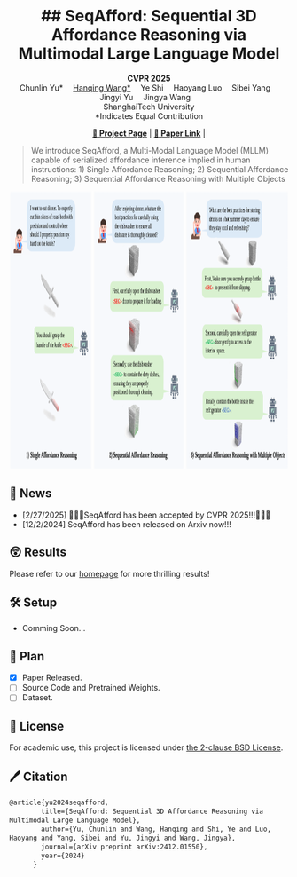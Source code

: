 <br>
<p align="center">
<h1 align="center"><strong>## SeqAfford: Sequential 3D Affordance Reasoning via Multimodal Large Language Model
</strong></h1>
  <p align="center">
  	<strong>CVPR 2025</strong>
	<br>
   Chunlin Yu*</a>&emsp;
    <a href='https://hq-King.github.io' target='_blank'>Hanqing Wang*</a>&emsp;
   Ye Shi</a>&emsp;
   Haoyang Luo</a>&emsp;
	Sibei Yang</a>&emsp;
   Jingyi Yu</a>&emsp;
   Jingya Wang</a>&emsp;
    <br>
    ShanghaiTech University    
    <br>
    *Indicates Equal Contribution
    <br>
  </p>
</p>


  

<p align="center">
  <a href="https://seq-afford.github.io"><b>📖 Project Page</b></a> |
  <a href="https://arxiv.org/pdf/2412.01550"><b>📄 Paper Link</b></a> |
</p>

</div>

> We introduce SeqAfford, a Multi-Modal Language Model (MLLM) capable of serialized affordance inference implied in human instructions: 1) Single Affordance Reasoning; 2) Sequential Affordance Reasoning; 3) Sequential Affordance Reasoning with Multiple Objects

<div align="center">
    <img src="fig1.png" height=500>
</div>

## 📣 News
- [2/27/2025] 🎉🎉🎉SeqAfford has been accepted by CVPR 2025!!!🎉🎉🎉
- [12/2/2024] SeqAfford has been released on Arxiv now!!!

## 😲 Results
Please refer to our [homepage](https://seq-afford.github.io) for more thrilling results!


## 🛠️ Setup
- Comming Soon...


## 🚩 Plan
- [x] Paper Released.
- [ ] Source Code and Pretrained Weights.
- [ ] Dataset.
<!-- --- -->


## 🎫 License

For academic use, this project is licensed under [the 2-clause BSD License](https://opensource.org/license/bsd-2-clause). 

## 🖊️ Citation
```
@article{yu2024seqafford,
        title={SeqAfford: Sequential 3D Affordance Reasoning via Multimodal Large Language Model},
        author={Yu, Chunlin and Wang, Hanqing and Shi, Ye and Luo, Haoyang and Yang, Sibei and Yu, Jingyi and Wang, Jingya},
        journal={arXiv preprint arXiv:2412.01550},
        year={2024}
      }

```
